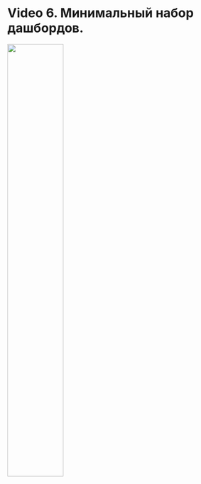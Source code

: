 # Video 6. Минимальный набор дашбордов.

[<img src="https://img.youtube.com/vi/tDIG1c-9sVQ/maxresdefault.jpg" width="50%">](https://youtu.be/tDIG1c-9sVQ)

